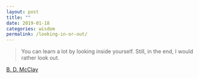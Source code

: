 ```yaml
---
layout: post
title: ""
date: 2019-01-18
categories: wisdom
permalink: /looking-in-or-out/
---
```


> You can learn a lot by looking inside yourself. Still, in the end, I would rather look out.

[B. D. McClay](https://theamericanscholar.org/of-faith-and-tragedy/?fbclid=IwAR3kMvg9TBHSY7xvc3MHiRp0R-p5om8xDX8xgPmd41O_w15uMiazYOJSpPc#.XEHN-3JKg8o)
